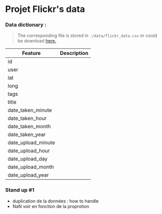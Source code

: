 # Projet Flickr's data

### Data dictionary :

> The corresponding file is stored in `./data/flickr_data.csv` or could be download [here.](https://drive.google.com/file/d/1huuwiRZ6WY9ZbETU_CRgANjHIQ-S9sxK/view)

|Feature|Description|
|--|--|
|id||
|user||
|lat||
|long||
|tags||
|title||
|date_taken_minute||
|date_taken_hour||
|date_taken_month||
|date_taken_year||
|date_upload_minute||
|date_upload_hour||
|date_upload_day||
|date_upload_month||
|date_upload_year||

### Stand up #1
- duplication de la données : how to handle
- NaN voir en fonction de la proprotion

